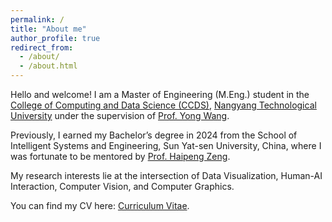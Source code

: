 ```yaml
---
permalink: /
title: "About me"
author_profile: true
redirect_from: 
  - /about/
  - /about.html
---
```


Hello and welcome!
I am a Master of Engineering (M.Eng.) student in the [College of Computing and Data Science (CCDS)](https://www.ntu.edu.sg/computing), [Nangyang Technological University](https://www.ntu.edu.sg/) under the supervision of [Prof. Yong Wang](http://yong-wang.org/).

Previously, I earned my Bachelor’s degree in 2024 from the School of Intelligent Systems and Engineering, Sun Yat-sen University, China, where I was fortunate to be mentored by [Prof. Haipeng Zeng](https://www.zenghp.org/).

My research interests lie at the intersection of Data Visualization, Human-AI Interaction, Computer Vision, and Computer Graphics.

You can find my CV here: [Curriculum Vitae](../assets/Curriculum_Vitae.pdf).

